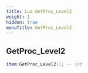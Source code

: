 ```yaml
---
title: Lua GetProc_Level2
weight: 1
hidden: true
menuTitle: GetProc_Level2
---
```

## GetProc_Level2
```lua
item:GetProc_Level2(); -- int
```